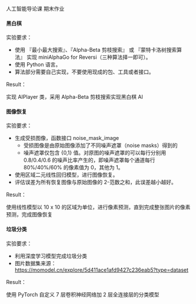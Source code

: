 人工智能导论课 期末作业



#### 黑白棋

实验要求：

* 使用 『最小最大搜索』、『Alpha-Beta 剪枝搜索』 或 『蒙特卡洛树搜索算法』 实现 miniAlphaGo for Reversi（三种算法择一即可）。
* 使用 Python 语言。
* 算法部分需要自己实现，不要使用现成的包、工具或者接口。



Result：

实现 AIPlayer 类，采用 Alpha-Beta 剪枝搜索实现黑白棋 AI



#### 图像恢复

实验要求：

* 生成受损图像，函数接口 noise_mask_image
  * 受损图像是由原始图像添加了不同噪声遮罩（noise masks）得到的
  * 噪声遮罩仅包含 {0,1} 值。对原图的噪声遮罩的可以每行分别用 0.8/0.4/0.6 的噪声比率产生的，即噪声遮罩每个通道每行 80%/40%/60% 的像素值为 0，其他为 1。
* 使用区域二元线性回归模型，进行图像恢复。
* 评估误差为所有恢复图像与原始图像的 2-范数之和，此误差越小越好。



Result：

使用线性模型以 10 x 10 的区域为单位，进行像素预测，直到完成整张图片的像素预测，完成图像恢复



#### 垃圾分类

实验要求：

* 利用深度学习模型完成垃圾分类
* 图片数据集来源：https://momodel.cn/explore/5d411ace1afd9427c236eab5?type=dataset



Result：

使用 PyTorch 自定义 7 层卷积神经网络加 2 层全连接层的分类模型